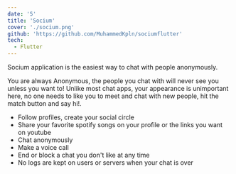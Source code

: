 ```yaml
---
date: '5'
title: 'Socium'
cover: './socium.png'
github: 'https://github.com/MuhammedKpln/sociumflutter'
tech:
  - Flutter
---
```


Socium application is the easiest way to chat with people anonymously.

You are always Anonymous, the people you chat with will never see you unless you want to!
Unlike most chat apps, your appearance is unimportant here, no one needs to like you to meet and chat with new people, hit the match button and say hi!.

- Follow profiles, create your social circle
- Share your favorite spotify songs on your profile or the links you want on youtube
- Chat anonymously
- Make a voice call
- End or block a chat you don't like at any time
- No logs are kept on users or servers when your chat is over
